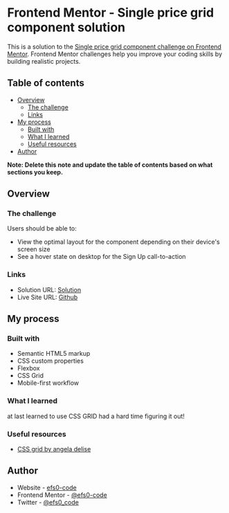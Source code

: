 # Frontend Mentor - Single price grid component solution

This is a solution to the [Single price grid component challenge on Frontend Mentor](https://www.frontendmentor.io/challenges/single-price-grid-component-5ce41129d0ff452fec5abbbc). Frontend Mentor challenges help you improve your coding skills by building realistic projects. 

## Table of contents

- [Overview](#overview)
  - [The challenge](#the-challenge)
  - [Links](#links)
- [My process](#my-process)
  - [Built with](#built-with)
  - [What I learned](#what-i-learned)
  - [Useful resources](#useful-resources)
- [Author](#author)


**Note: Delete this note and update the table of contents based on what sections you keep.**

## Overview

### The challenge

Users should be able to:

- View the optimal layout for the component depending on their device's screen size
- See a hover state on desktop for the Sign Up call-to-action


### Links

- Solution URL: [Solution](https://www.frontendmentor.io/solutions/grid-and-flex-Vh35Ttc6p)
- Live Site URL: [Github](https://efs0-cod3.github.io/simple-price-grid-comp/)

## My process

### Built with

- Semantic HTML5 markup
- CSS custom properties
- Flexbox
- CSS Grid
- Mobile-first workflow

### What I learned

at last learned to use CSS GRID had a hard time figuring it out!


### Useful resources

- [CSS grid by angela delise](https://www.youtube.com/watch?v=68O6eOGAGqA) 

## Author

- Website - [efs0-code](https://github.com/efs0-cod3)
- Frontend Mentor - [@efs0-code](https://www.frontendmentor.io/profile/efs0-cod3)
- Twitter - [@efs0_code](https://www.twitter.com/efs0_code)
